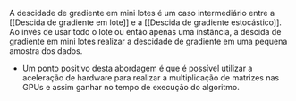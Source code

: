 ---
---

A descidade de gradiente em mini lotes é um caso intermediário entre a [[Descida de gradiente em lote]] e a [[Descida de gradiente estocástico]]. Ao invés de usar todo o lote ou então apenas uma instância, a descida de gradiente em mini lotes realizar a descidade de gradiente em uma pequena amostra dos dados. 

- Um ponto positivo desta abordagem é que é possível utilizar a aceleração de hardware para realizar a multiplicação de matrizes nas GPUs e assim ganhar no tempo de execução do algoritmo. 